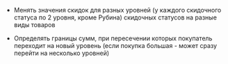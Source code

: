 - Менять значения скидок для разных уровней (у каждого скидочного статуса по 2 уровня, кроме Рубина) скидочных статусов на разные виды товаров

- Определять границы сумм, при пересечении которых покупатель переходит на новый уровень (если покупка большая - может сразу перейти на несколько уровней)